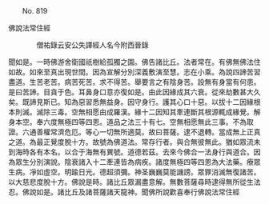 ﻿　　No. 819

佛說法常住經

　　　　僧祐錄云安公失譯經人名今附西晉錄


聞如是。一時佛游舍衛國祇樹給孤獨之園。佛告諸比丘。法者常在。有佛無佛法住如故。如來至真出現世間。因為宣解分別深義敷演至慧。志在小乘。為說四諦苦習盡道。生苦老苦。病苦死苦。求不得苦。舉要言之有陰身苦。設無有身當有何患。是曰苦諦。目貪于色。耳鼻身口意亦復如是。由此因緣成其六衰。從來劫數甚大久矣。既諦見斯已。知為惡習悉無益身。因守身行。護其心口十惡。以拔十二因緣根本則滅。滅除三毒。空無相愿由成羅漢。緣十二因知其牽連斷其根源輒成緣覺。解身本空。奉六度無極四等四恩。道品之法三十有七。空無相愿無此三事。不為取證。六通善權常濟危厄。等心一切無所適莫。故曰菩薩。逮不退轉。當成無上正真之道。為最正覺度脫十方。故號為佛道法。常存行者。與合無彼無此。猶如眾流未到海時各有本名。以合于海無有異號。道德若茲。去來今佛合一法身行與道合。因為眾生分別演說。陰衰諸入十二牽連皆為病疾。諸度無極四等四恩為大法藥。療眾生病。凈如虛空。明踰日光。德超須彌。神圣巍巍莫能譏謗。眾罪消滅無復諸苦。以大慈悲度脫十方。佛說是時。諸比丘眾漏盡意解。無數菩薩尋時逮得無所從生法忍。佛說如是。諸比丘及諸菩薩諸天龍神。聞佛所說歡喜奉行佛說法常住經
